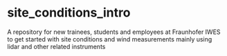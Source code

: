 # site_conditions_intro
A repository for new trainees, students and employees at Fraunhofer IWES to get started with site conditions and wind measurements mainly using lidar and other related instruments
